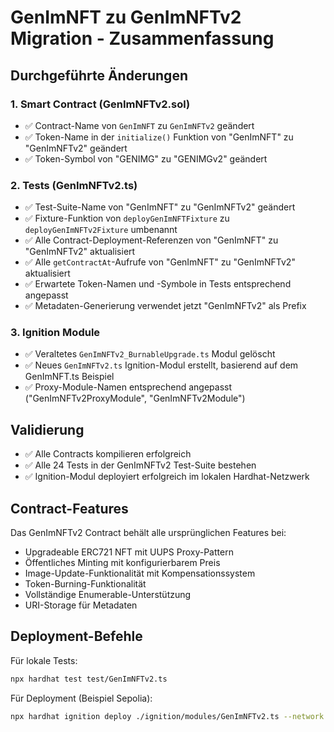 # GenImNFT zu GenImNFTv2 Migration - Zusammenfassung

## Durchgeführte Änderungen

### 1. Smart Contract (GenImNFTv2.sol)
- ✅ Contract-Name von `GenImNFT` zu `GenImNFTv2` geändert
- ✅ Token-Name in der `initialize()` Funktion von "GenImNFT" zu "GenImNFTv2" geändert
- ✅ Token-Symbol von "GENIMG" zu "GENIMGv2" geändert

### 2. Tests (GenImNFTv2.ts)
- ✅ Test-Suite-Name von "GenImNFT" zu "GenImNFTv2" geändert
- ✅ Fixture-Funktion von `deployGenImNFTFixture` zu `deployGenImNFTv2Fixture` umbenannt
- ✅ Alle Contract-Deployment-Referenzen von "GenImNFT" zu "GenImNFTv2" aktualisiert
- ✅ Alle `getContractAt`-Aufrufe von "GenImNFT" zu "GenImNFTv2" aktualisiert
- ✅ Erwartete Token-Namen und -Symbole in Tests entsprechend angepasst
- ✅ Metadaten-Generierung verwendet jetzt "GenImNFTv2" als Prefix

### 3. Ignition Module
- ✅ Veraltetes `GenImNFTv2_BurnableUpgrade.ts` Modul gelöscht
- ✅ Neues `GenImNFTv2.ts` Ignition-Modul erstellt, basierend auf dem GenImNFT.ts Beispiel
- ✅ Proxy-Module-Namen entsprechend angepasst ("GenImNFTv2ProxyModule", "GenImNFTv2Module")

## Validierung
- ✅ Alle Contracts kompilieren erfolgreich
- ✅ Alle 24 Tests in der GenImNFTv2 Test-Suite bestehen
- ✅ Ignition-Modul deployiert erfolgreich im lokalen Hardhat-Netzwerk

## Contract-Features
Das GenImNFTv2 Contract behält alle ursprünglichen Features bei:
- Upgradeable ERC721 NFT mit UUPS Proxy-Pattern
- Öffentliches Minting mit konfigurierbarem Preis
- Image-Update-Funktionalität mit Kompensationssystem
- Token-Burning-Funktionalität
- Vollständige Enumerable-Unterstützung
- URI-Storage für Metadaten

## Deployment-Befehle
Für lokale Tests:
```bash
npx hardhat test test/GenImNFTv2.ts
```

Für Deployment (Beispiel Sepolia):
```bash
npx hardhat ignition deploy ./ignition/modules/GenImNFTv2.ts --network sepolia
```
